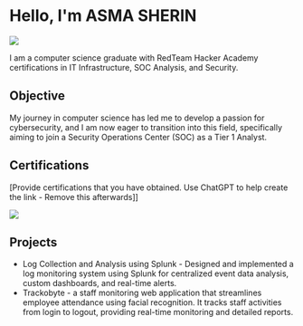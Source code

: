 # Hello, I'm ASMA SHERIN
<a href="www.linkedin.com/in/asma-sherin-9124j"><img src="https://img.shields.io/badge/-LinkedIn-0072b1?&style=for-the-badge&logo=linkedin&logoColor=white" /></a>


I am a computer science graduate with RedTeam Hacker Academy certifications in IT Infrastructure, SOC Analysis, and Security.
## Objective


My journey in computer science has led me to develop a passion for cybersecurity, and I am now eager to transition into this field, specifically aiming to join a Security Operations Center (SOC) as a Tier 1 Analyst.



## Certifications
[Provide certifications that you have obtained. Use ChatGPT to help create the link - Remove this afterwards]]
<div>
<img src="https://img.shields.io/badge/-Security%2B-FF0000?&style=for-the-badge&logo=CompTIA&logoColor=white" />

</div>

## Projects
- Log Collection and Analysis using Splunk - Designed and implemented a log monitoring system
using Splunk for centralized event data analysis, custom dashboards, and real-time alerts.
- Trackobyte - a staff monitoring web application that streamlines employee attendance using facial
recognition. It tracks staff activities from login to logout, providing real-time monitoring and detailed
reports.
